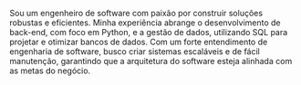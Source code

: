 Sou um engenheiro de software com paixão por construir soluções robustas e eficientes. Minha experiência abrange o desenvolvimento de back-end, com foco em Python, e a gestão de dados, utilizando SQL para projetar e otimizar bancos de dados. Com um forte entendimento de engenharia de software, busco criar sistemas escaláveis e de fácil manutenção, garantindo que a arquitetura do software esteja alinhada com as metas do negócio.
